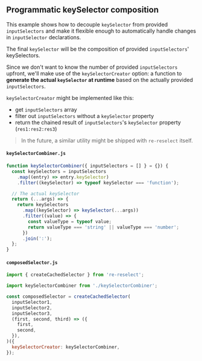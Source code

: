 ## Programmatic keySelector composition

This example shows how to decouple `keySelector` from provided `inputSelectors` and make it flexible enough to automatically handle changes in `inputSelector` declarations.

The final `keySelector` will be the composition of provided `inputSelectors`' keySelectors.

Since we don't want to know the number of provided `inputSelectors` upfront, we'll make use of the `keySelectorCreator` option: a function to **generate the actual `keySelector` at runtime** based on the actually provided `inputSelectors`.

`keySelectorCreator` might be implemented like this:

- get `inputSelectors` array
- filter out `inputSelectors` without a `keySelector` property
- return the chained result of `inputSelectors`'s `keySelector` property (`res1:res2:res3`)

> In the future, a similar utility might be shipped with `re-reselect` itself.

#### `keySelectorCombiner.js`

```js
function keySelectorCombiner({ inputSelectors = [] } = {}) {
  const keySelectors = inputSelectors
    .map((entry) => entry.keySelector)
    .filter((keySelector) => typeof keySelector === 'function');

  // The actual keySelector
  return (...args) => {
    return keySelectors
      .map((keySelector) => keySelector(...args))
      .filter((value) => {
        const valueType = typeof value;
        return valueType === 'string' || valueType === 'number';
      })
      .join(':');
  };
}
```

#### `composedSelector.js`

```js
import { createCachedSelector } from 're-reselect';

import keySelectorCombiner from './keySelectorCombiner';

const composedSelector = createCachedSelector(
  inputSelector1,
  inputSelector2,
  inputSelector3,
  (first, second, third) => ({
    first,
    second,
  }),
)({
  keySelectorCreator: keySelectorCombiner,
});
```
